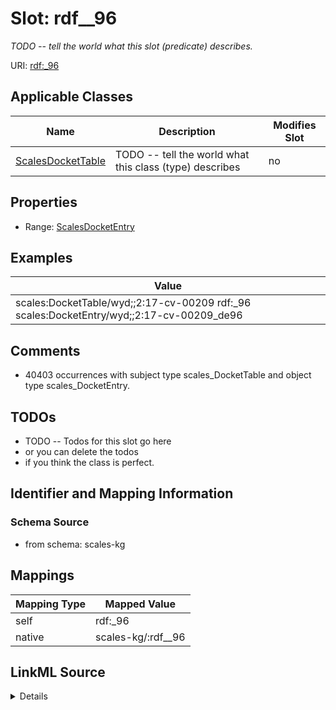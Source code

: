 

# Slot: rdf__96


_TODO -- tell the world what this slot (predicate) describes._





URI: [rdf:_96](http://www.w3.org/1999/02/22-rdf-syntax-ns#_96)



<!-- no inheritance hierarchy -->





## Applicable Classes

| Name | Description | Modifies Slot |
| --- | --- | --- |
| [ScalesDocketTable](../classes/ScalesDocketTable.md) | TODO -- tell the world what this class (type) describes |  no  |







## Properties

* Range: [ScalesDocketEntry](../classes/ScalesDocketEntry.md)






## Examples

| Value |
| --- |
| scales:DocketTable/wyd;;2:17-cv-00209 rdf:_96 scales:DocketEntry/wyd;;2:17-cv-00209_de96 |

## Comments

* 40403 occurrences with subject type scales_DocketTable and object type scales_DocketEntry.

## TODOs

* TODO -- Todos for this slot go here
* or you can delete the todos
* if you think the class is perfect.

## Identifier and Mapping Information







### Schema Source


* from schema: scales-kg




## Mappings

| Mapping Type | Mapped Value |
| ---  | ---  |
| self | rdf:_96 |
| native | scales-kg/:rdf__96 |




## LinkML Source

<details>
```yaml
name: rdf__96
description: TODO -- tell the world what this slot (predicate) describes.
todos:
- TODO -- Todos for this slot go here
- or you can delete the todos
- if you think the class is perfect.
comments:
- 40403 occurrences with subject type scales_DocketTable and object type scales_DocketEntry.
examples:
- value: scales:DocketTable/wyd;;2:17-cv-00209 rdf:_96 scales:DocketEntry/wyd;;2:17-cv-00209_de96
from_schema: scales-kg
rank: 1000
slot_uri: rdf:_96
alias: rdf__96
domain_of:
- scales_DocketTable
range: scales_DocketEntry

```
</details>